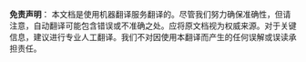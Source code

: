 

**免责声明**：
本文档是使用机器翻译服务翻译的。尽管我们努力确保准确性，但请注意，自动翻译可能包含错误或不准确之处。应将原文档视为权威来源。对于关键信息，建议进行专业人工翻译。我们不对因使用本翻译而产生的任何误解或误读承担责任。